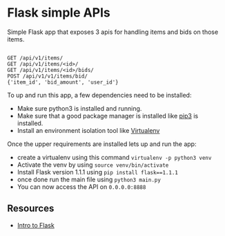 Flask simple APIs
======

Simple Flask app that exposes 3 apis for handling items and bids on those items.

```

GET /api/v1/items/
GET /api/v1/items/<id>/
GET /api/v1/items/<id>/bids/
POST /api/v1/v1/items/bid/
{'item_id', 'bid_amount', 'user_id'}

```

To up and run this app, a few dependencies need to be installed:

- Make sure python3 is installed and running.
- Make sure that a good package manager is installed like [pip3](https://pip.pypa.io/en/stable/installing/) is installed.
- Install an environment isolation tool like [Virtualenv](https://packaging.python.org/guides/installing-using-pip-and-virtual-environments/)


Once the upper requirements are installed lets up and run the app:

- create a virtualenv using this command `virtualenv -p python3 venv`
- Activate the venv by using `source venv/bin/activate`
- Install Flask version 1.1.1 using `pip install flask==1.1.1`
- once done run the main file using `python3 main.py`
- You can now access the API on `0.0.0.0:8888`

## Resources 

- [Intro to Flask](https://realpython.com/flask-by-example-part-1-project-setup/)
